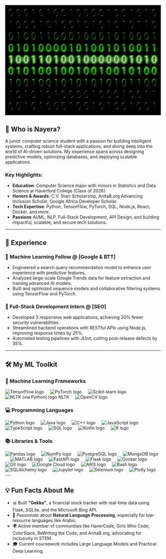 <div align="center">
  <img src="https://raw.githubusercontent.com/NayeraHasan/NayeraHasan/refs/heads/main/binary-code-475664_1280.webp" alt="Header Image" width="600">
</div>


## 📮 Who is Nayera?

A junior computer science student with a passion for building intelligent systems, crafting robust full-stack applications, and diving deep into the world of AI-driven solutions. My experience spans across designing predictive models, optimizing databases, and deploying scalable applications.

### Key Highlights:
- **Education**: Computer Science major with minors in Statistics and Data Science at Haverford College (Class of 2026).
- **Honors & Awards**: C.V. Starr Scholarship, AnitaB.org Advancing Inclusion Scholar, Google Africa Developer Scholar.
- **Tech Expertise**: Python, TensorFlow, PyTorch, SQL, Node.js, React, Docker, and more.
- **Passions** AI/ML, NLP, Full-Stack Development, API Design, and building impactful, scalable, and secure tech solutions.

---

## 👔 Experience

### 🔹 Machine Learning Fellow @ [Google & BTT]
- Engineered a search query recommendation model to enhance user experience with predictive features.
- Analyzed large-scale Google Trends data for feature extraction and training advanced AI models.
- Built and optimized sequence models and collaborative filtering systems using TensorFlow and PyTorch.

### 🔹 Full-Stack Development Intern @ [SEO]
- Developed 3 responsive web applications, achieving 20% fewer security vulnerabilities.
- Streamlined backend operations with RESTful APIs using Node.js, improving response times by 25%.
- Automated testing pipelines with JUnit, cutting post-release defects by 35%.

---
## 🛠️ My ML Toolkit

### 🤖 Machine Learning Frameworks
<div align="left">
  <img src="https://cdn.jsdelivr.net/gh/devicons/devicon/icons/tensorflow/tensorflow-original.svg" height="40" alt="TensorFlow logo" />
  <img width="12" />
  <img src="https://cdn.jsdelivr.net/gh/devicons/devicon/icons/pytorch/pytorch-original.svg" height="40" alt="PyTorch logo" />
  <img width="12" />
  <img src="https://upload.wikimedia.org/wikipedia/commons/0/05/Scikit_learn_logo_small.svg" height="40" alt="Scikit-learn logo" />
  <img width="12" />
  <img src="https://cdn.jsdelivr.net/gh/devicons/devicon/icons/python/python-original.svg" height="40" alt="NLTK (via Python) logo" />
  <span>NLTK</span>
  <img width="12" />
  <img src="https://cdn.jsdelivr.net/gh/devicons/devicon/icons/opencv/opencv-original.svg" height="40" alt="OpenCV logo" />
</div>

### 💻 Programming Languages
<div align="left">
  <img src="https://cdn.jsdelivr.net/gh/devicons/devicon/icons/python/python-original.svg" height="40" alt="Python logo" />
  <img width="12" />
  <img src="https://cdn.jsdelivr.net/gh/devicons/devicon/icons/java/java-original.svg" height="40" alt="Java logo" />
  <img width="12" />
  <img src="https://cdn.jsdelivr.net/gh/devicons/devicon/icons/cplusplus/cplusplus-original.svg" height="40" alt="C++ logo" />
  <img width="12" />
  <img src="https://cdn.jsdelivr.net/gh/devicons/devicon/icons/javascript/javascript-original.svg" height="40" alt="JavaScript logo" />
  <img width="12" />
  <img src="https://cdn.jsdelivr.net/gh/devicons/devicon/icons/typescript/typescript-original.svg" height="40" alt="TypeScript logo" />
  <img width="12" />
  <img src="https://upload.wikimedia.org/wikipedia/commons/8/87/Sql_data_base_with_logo.png" height="40" alt="SQL logo" />
  <img width="12" />
  <img src="https://cdn.jsdelivr.net/gh/devicons/devicon/icons/kotlin/kotlin-original.svg" height="40" alt="Kotlin logo" />
  <img width="12" />
  <img src="https://cdn.jsdelivr.net/gh/devicons/devicon/icons/r/r-original.svg" height="40" alt="R logo" />
</div>

### 📚 Libraries & Tools
<div align="left">
  <img src="https://cdn.jsdelivr.net/gh/devicons/devicon/icons/pandas/pandas-original.svg" height="40" alt="Pandas logo" />
  <img width="12" />
  <img src="https://cdn.jsdelivr.net/gh/devicons/devicon/icons/numpy/numpy-original.svg" height="40" alt="NumPy logo" />
  <img width="12" />
  <img src="https://cdn.jsdelivr.net/gh/devicons/devicon/icons/postgresql/postgresql-original.svg" height="40" alt="PostgreSQL logo" />
  <img width="12" />
  <img src="https://cdn.jsdelivr.net/gh/devicons/devicon/icons/mongodb/mongodb-original.svg" height="40" alt="MongoDB logo" />
  <img width="12" />
  <img src="https://cdn.jsdelivr.net/gh/devicons/devicon/icons/matlab/matlab-original.svg" height="40" alt="MATLAB logo" />
  <img width="12" />
  <img src="https://cdn.jsdelivr.net/gh/devicons/devicon/icons/fastapi/fastapi-original.svg" height="40" alt="FastAPI logo" />
  <img width="12" />
  <img src="https://cdn.jsdelivr.net/gh/devicons/devicon/icons/flask/flask-original.svg" height="40" alt="Flask logo" />
  <img width="12" />
  <img src="https://cdn.jsdelivr.net/gh/devicons/devicon/icons/docker/docker-original.svg" height="40" alt="Docker logo" />
  <img width="12" />
  <img src="https://cdn.jsdelivr.net/gh/devicons/devicon/icons/git/git-original.svg" height="40" alt="Git logo" />
  <img width="12" />
  <img src="https://cdn.jsdelivr.net/gh/devicons/devicon/icons/googlecloud/googlecloud-original.svg" height="40" alt="Google Cloud logo" />
  <img width="12" />
  <img src="https://cdn.jsdelivr.net/gh/devicons/devicon/icons/amazonwebservices/amazonwebservices-line-wordmark.svg" height="40" alt="AWS logo" />
  <img width="12" />
  <img src="https://cdn.jsdelivr.net/gh/devicons/devicon/icons/bash/bash-original.svg" height="40" alt="Bash logo" />
  <img width="12" />
  <img src="https://cdn.jsdelivr.net/gh/devicons/devicon/icons/sqlalchemy/sqlalchemy-original.svg" height="40" alt="SQLAlchemy logo" />
  <img width="12" />
  <img src="https://cdn.jsdelivr.net/gh/devicons/devicon/icons/jupyter/jupyter-original.svg" height="40" alt="Jupyter logo" />
  <img width="12" />
  <img src="https://cdn.jsdelivr.net/gh/devicons/devicon/icons/selenium/selenium-original.svg" height="40" alt="Selenium logo" />
  <img width="12" />
  <img src="https://cdn.jsdelivr.net/gh/devicons/devicon/icons/plotly/plotly-original.svg" height="40" alt="Plotly logo" />
</div>
---

## 💡 Fun Facts About Me

- 📊 Built **"Gekko"**, a financial stock tracker with real-time data using Flask, SQLite, and the Microsoft Bing API.
- 🧠 Passionate about **Natural Language Processing**, especially for low-resource languages like Arabic.
- 🌍 Active member of communities like HaverCode, Girls Who Code, ColorStack, ReWriting the Code, and AnitaB.org, advocating for inclusivity in STEM.
- 🎓 Current coursework includes Large Language Models and Practical Deep Learning.
